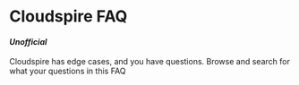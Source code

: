 # Cloudspire FAQ

#### _Unofficial_

Cloudspire has edge cases, and you have questions. Browse and search for what your questions in this FAQ
